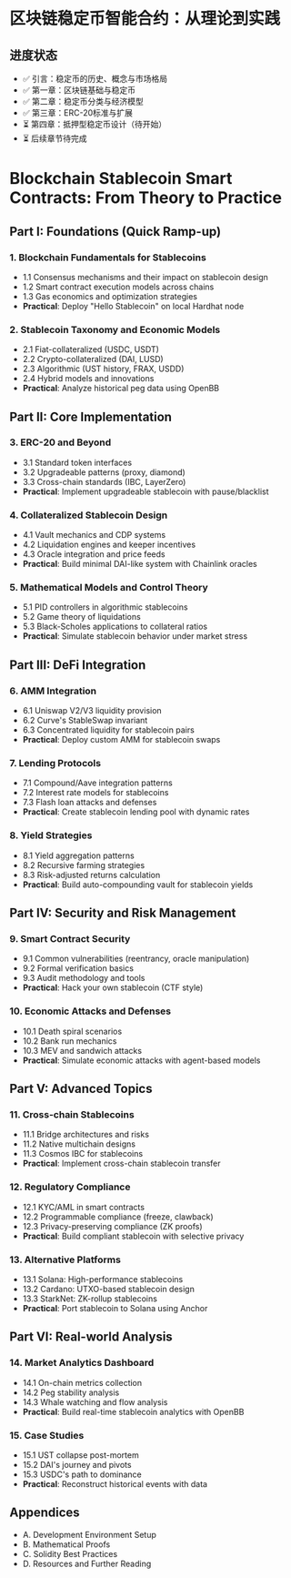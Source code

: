 # 区块链稳定币智能合约：从理论到实践

## 进度状态
- ✅ 引言：稳定币的历史、概念与市场格局
- ✅ 第一章：区块链基础与稳定币
- ✅ 第二章：稳定币分类与经济模型
- ✅ 第三章：ERC-20标准与扩展
- ⏳ 第四章：抵押型稳定币设计（待开始）
- ⏳ 后续章节待完成

# Blockchain Stablecoin Smart Contracts: From Theory to Practice

## Part I: Foundations (Quick Ramp-up)

### 1. Blockchain Fundamentals for Stablecoins
- 1.1 Consensus mechanisms and their impact on stablecoin design
- 1.2 Smart contract execution models across chains
- 1.3 Gas economics and optimization strategies
- **Practical**: Deploy "Hello Stablecoin" on local Hardhat node

### 2. Stablecoin Taxonomy and Economic Models
- 2.1 Fiat-collateralized (USDC, USDT)
- 2.2 Crypto-collateralized (DAI, LUSD)
- 2.3 Algorithmic (UST history, FRAX, USDD)
- 2.4 Hybrid models and innovations
- **Practical**: Analyze historical peg data using OpenBB

## Part II: Core Implementation

### 3. ERC-20 and Beyond
- 3.1 Standard token interfaces
- 3.2 Upgradeable patterns (proxy, diamond)
- 3.3 Cross-chain standards (IBC, LayerZero)
- **Practical**: Implement upgradeable stablecoin with pause/blacklist

### 4. Collateralized Stablecoin Design
- 4.1 Vault mechanics and CDP systems
- 4.2 Liquidation engines and keeper incentives
- 4.3 Oracle integration and price feeds
- **Practical**: Build minimal DAI-like system with Chainlink oracles

### 5. Mathematical Models and Control Theory
- 5.1 PID controllers in algorithmic stablecoins
- 5.2 Game theory of liquidations
- 5.3 Black-Scholes applications to collateral ratios
- **Practical**: Simulate stablecoin behavior under market stress

## Part III: DeFi Integration

### 6. AMM Integration
- 6.1 Uniswap V2/V3 liquidity provision
- 6.2 Curve's StableSwap invariant
- 6.3 Concentrated liquidity for stablecoin pairs
- **Practical**: Deploy custom AMM for stablecoin swaps

### 7. Lending Protocols
- 7.1 Compound/Aave integration patterns
- 7.2 Interest rate models for stablecoins
- 7.3 Flash loan attacks and defenses
- **Practical**: Create stablecoin lending pool with dynamic rates

### 8. Yield Strategies
- 8.1 Yield aggregation patterns
- 8.2 Recursive farming strategies
- 8.3 Risk-adjusted returns calculation
- **Practical**: Build auto-compounding vault for stablecoin yields

## Part IV: Security and Risk Management

### 9. Smart Contract Security
- 9.1 Common vulnerabilities (reentrancy, oracle manipulation)
- 9.2 Formal verification basics
- 9.3 Audit methodology and tools
- **Practical**: Hack your own stablecoin (CTF style)

### 10. Economic Attacks and Defenses
- 10.1 Death spiral scenarios
- 10.2 Bank run mechanics
- 10.3 MEV and sandwich attacks
- **Practical**: Simulate economic attacks with agent-based models

## Part V: Advanced Topics

### 11. Cross-chain Stablecoins
- 11.1 Bridge architectures and risks
- 11.2 Native multichain designs
- 11.3 Cosmos IBC for stablecoins
- **Practical**: Implement cross-chain stablecoin transfer

### 12. Regulatory Compliance
- 12.1 KYC/AML in smart contracts
- 12.2 Programmable compliance (freeze, clawback)
- 12.3 Privacy-preserving compliance (ZK proofs)
- **Practical**: Build compliant stablecoin with selective privacy

### 13. Alternative Platforms
- 13.1 Solana: High-performance stablecoins
- 13.2 Cardano: UTXO-based stablecoin design
- 13.3 StarkNet: ZK-rollup stablecoins
- **Practical**: Port stablecoin to Solana using Anchor

## Part VI: Real-world Analysis

### 14. Market Analytics Dashboard
- 14.1 On-chain metrics collection
- 14.2 Peg stability analysis
- 14.3 Whale watching and flow analysis
- **Practical**: Build real-time stablecoin analytics with OpenBB

### 15. Case Studies
- 15.1 UST collapse post-mortem
- 15.2 DAI's journey and pivots
- 15.3 USDC's path to dominance
- **Practical**: Reconstruct historical events with data

## Appendices
- A. Development Environment Setup
- B. Mathematical Proofs
- C. Solidity Best Practices
- D. Resources and Further Reading